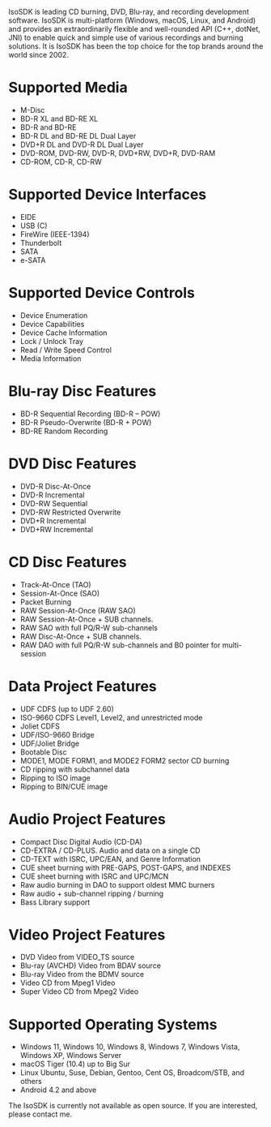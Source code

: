 IsoSDK is leading CD burning, DVD, Blu-ray, and recording development software. IsoSDK is multi-platform (Windows, macOS, Linux, and Android) and provides an extraordinarily flexible and well-rounded API (C++, dotNet, JNI) to enable quick and simple use of various recordings and burning solutions. It is IsoSDK has been the top choice for the top brands around the world since 2002.

# Supported Media
  - M-Disc
  - BD-R XL and BD-RE XL
  - BD-R and BD-RE
  - BD-R DL and BD-RE DL Dual Layer
  - DVD+R DL and DVD-R DL Dual Layer
  - DVD-ROM, DVD-RW, DVD-R, DVD+RW, DVD+R, DVD-RAM
  - CD-ROM, CD-R, CD-RW

# Supported Device Interfaces
  - EIDE
  - USB (C)
  - FireWire (IEEE-1394)
  - Thunderbolt
  - SATA
  - e-SATA

# Supported Device Controls
  - Device Enumeration
  - Device Capabilities
  - Device Cache Information
  - Lock / Unlock Tray
  - Read / Write Speed Control
  - Media Information 

# Blu-ray Disc Features
  - BD-R Sequential Recording (BD-R – POW)
  - BD-R Pseudo-Overwrite (BD-R + POW)
  - BD-RE Random Recording

# DVD Disc Features
  - DVD-R Disc-At-Once
  - DVD-R Incremental
  - DVD-RW Sequential
  - DVD-RW Restricted Overwrite
  - DVD+R Incremental
  - DVD+RW Incremental

# CD Disc Features
  - Track-At-Once (TAO)
  - Session-At-Once (SAO)
  - Packet Burning
  - RAW Session-At-Once (RAW SAO)
  - RAW Session-At-Once + SUB channels.
  - RAW SAO with full PQ/R-W sub-channels
  - RAW Disc-At-Once + SUB channels.
  - RAW DAO with full PQ/R-W sub-channels and B0 pointer for multi-session

# Data Project Features
  - UDF CDFS (up to UDF 2.60)
  - ISO-9660 CDFS Level1, Level2, and unrestricted mode
  - Joliet CDFS
  - UDF/ISO-9660 Bridge
  - UDF/Joliet Bridge
  - Bootable Disc
  - MODE1, MODE FORM1, and MODE2 FORM2 sector CD burning
  - CD ripping with subchannel data
  - Ripping to ISO image
  - Ripping to BIN/CUE image

# Audio Project Features
  - Compact Disc Digital Audio (CD-DA)
  - CD-EXTRA / CD-PLUS. Audio and data on a single CD
  - CD-TEXT with ISRC, UPC/EAN, and Genre Information
  - CUE sheet burning with PRE-GAPS, POST-GAPS, and INDEXES
  - CUE sheet burning with ISRC and UPC/MCN
  - Raw audio burning in DAO to support oldest MMC burners
  - Raw audio + sub-channel ripping / burning
  - Bass Library support

# Video Project Features
  - DVD Video from VIDEO_TS source
  - Blu-ray (AVCHD) Video from BDAV source
  - Blu-ray Video from the BDMV source
  - Video CD from Mpeg1 Video
  - Super Video CD from Mpeg2 Video

# Supported Operating Systems
  - Windows 11, Windows 10, Windows 8, Windows 7, Windows Vista, Windows XP, Windows Server
  - macOS Tiger (10.4) up to Big Sur
  - Linux Ubuntu, Suse, Debian, Gentoo, Cent OS, Broadcom/STB, and others
  - Android 4.2 and above

The IsoSDK is currently not available as open source. If you are interested, please contact me.
